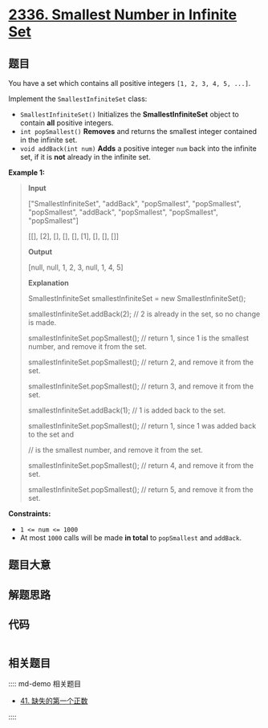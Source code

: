 # [2336. Smallest Number in Infinite Set](https://leetcode.com/problems/smallest-number-in-infinite-set/)

## 题目

You have a set which contains all positive integers `[1, 2, 3, 4, 5, ...]`.

Implement the `SmallestInfiniteSet` class:

- `SmallestInfiniteSet()` Initializes the **SmallestInfiniteSet** object to contain **all** positive integers.
- `int popSmallest()` **Removes** and returns the smallest integer contained in the infinite set.
- `void addBack(int num)` **Adds** a positive integer `num` back into the infinite set, if it is **not** already in the infinite set.

**Example 1:**

> **Input**
>
> ["SmallestInfiniteSet", "addBack", "popSmallest", "popSmallest", "popSmallest", "addBack", "popSmallest", "popSmallest", "popSmallest"]
>
> [[], [2], [], [], [], [1], [], [], []]
>
> **Output**
>
> [null, null, 1, 2, 3, null, 1, 4, 5]
>
> **Explanation**
>
> SmallestInfiniteSet smallestInfiniteSet = new SmallestInfiniteSet();
>
> smallestInfiniteSet.addBack(2); // 2 is already in the set, so no change is made.
>
> smallestInfiniteSet.popSmallest(); // return 1, since 1 is the smallest number, and remove it from the set.
>
> smallestInfiniteSet.popSmallest(); // return 2, and remove it from the set.
>
> smallestInfiniteSet.popSmallest(); // return 3, and remove it from the set.
>
> smallestInfiniteSet.addBack(1); // 1 is added back to the set.
>
> smallestInfiniteSet.popSmallest(); // return 1, since 1 was added back to the set and
>
> // is the smallest number, and remove it from the set.
>
> smallestInfiniteSet.popSmallest(); // return 4, and remove it from the set.
>
> smallestInfiniteSet.popSmallest(); // return 5, and remove it from the set.

**Constraints:**

- `1 <= num <= 1000`
- At most `1000` calls will be made **in total** to `popSmallest` and `addBack`.

## 题目大意

## 解题思路

## 代码

```javascript

```

## 相关题目

:::: md-demo 相关题目

- [41. 缺失的第一个正数](./0041.md)

::::
